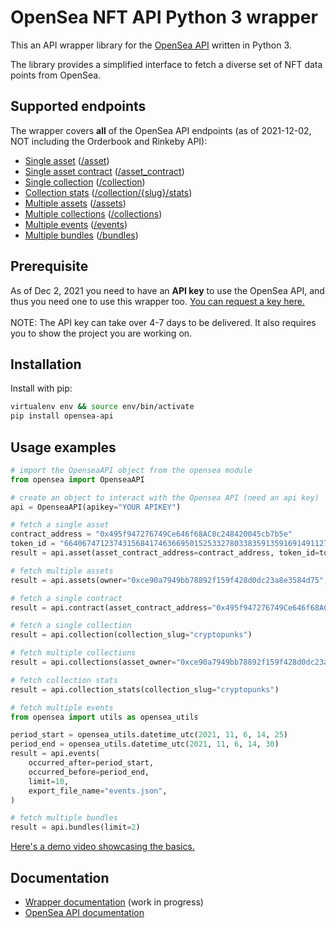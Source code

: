 # OpenSea NFT API Python 3 wrapper
This an API wrapper library for the [OpenSea API](https://docs.opensea.io/reference/api-overview) written in Python 3.

The library provides a simplified interface to fetch a diverse set of NFT data points from OpenSea. 

## Supported endpoints
The wrapper covers **all** of the OpenSea API endpoints (as of 2021-12-02, NOT including the Orderbook and Rinkeby API):

* [Single asset](#get-data-about-a-single-asset) ([/asset](https://docs.opensea.io/reference/retrieving-a-single-asset))
* [Single asset contract](#get-data-about-a-single-asset-contract) ([/asset_contract](https://docs.opensea.io/reference/retrieving-a-single-contract))
* [Single collection](#get-data-about-a-single-collection) ([/collection](https://docs.opensea.io/reference/retrieving-a-single-collection))
* [Collection stats](#get-collection-stats) ([/collection/{slug}/stats](https://docs.opensea.io/reference/retrieving-collection-stats))
* [Multiple assets](#get-data-about-multiple-assets) ([/assets](https://docs.opensea.io/reference/getting-assets))
* [Multiple collections](#get-data-about-multiple-collections) ([/collections](https://docs.opensea.io/reference/retrieving-collections))
* [Multiple events](#get-data-about-multiple-events) ([/events](https://docs.opensea.io/reference/retrieving-asset-events))
* [Multiple bundles](#get-data-about-multiple-bundles) ([/bundles](https://docs.opensea.io/reference/retrieving-bundles))


## Prerequisite
As of Dec 2, 2021 you need to have an **API key** to use the OpenSea API, and thus 
you need one to use this wrapper too. [You can request a key here.](https://docs.opensea.io/reference/request-an-api-key) <br><br>
NOTE: The API key can take over 4-7 days to be delivered. It also requires you to show the project you are working on. 

## Installation
Install with pip:
```bash
virtualenv env && source env/bin/activate
pip install opensea-api
```

## Usage examples

```python
# import the OpenseaAPI object from the opensea module
from opensea import OpenseaAPI

# create an object to interact with the Opensea API (need an api key)
api = OpenseaAPI(apikey="YOUR APIKEY")

# fetch a single asset
contract_address = "0x495f947276749Ce646f68AC8c248420045cb7b5e"
token_id = "66406747123743156841746366950152533278033835913591691491127082341586364792833"
result = api.asset(asset_contract_address=contract_address, token_id=token_id)

# fetch multiple assets
result = api.assets(owner="0xce90a7949bb78892f159f428d0dc23a8e3584d75", limit=3)

# fetch a single contract
result = api.contract(asset_contract_address="0x495f947276749Ce646f68AC8c248420045cb7b5e")

# fetch a single collection
result = api.collection(collection_slug="cryptopunks")

# fetch multiple collections
result = api.collections(asset_owner="0xce90a7949bb78892f159f428d0dc23a8e3584d75", limit=3)

# fetch collection stats
result = api.collection_stats(collection_slug="cryptopunks")

# fetch multiple events
from opensea import utils as opensea_utils

period_start = opensea_utils.datetime_utc(2021, 11, 6, 14, 25)
period_end = opensea_utils.datetime_utc(2021, 11, 6, 14, 30)
result = api.events(
    occurred_after=period_start,
    occurred_before=period_end,
    limit=10,
    export_file_name="events.json",
)

# fetch multiple bundles
result = api.bundles(limit=2)
```

[Here's a demo video showcasing the basics.](https://www.youtube.com/watch?v=ga4hTqNRjfw)

## Documentation
* [Wrapper documentation](https://opensea-api.attilatoth.dev) (work in progress)
* [OpenSea API documentation](https://docs.opensea.io/reference/api-overview)

